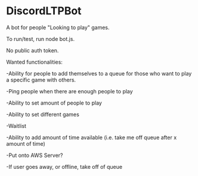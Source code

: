 # DiscordLTPBot

A bot for people "Looking to play" games.

To run/test, run node bot.js.

No public auth token.

Wanted functionalities:

-Ability for people to add themselves to a queue for those who want to play a specific game with others.

-Ping people when there are enough people to play

-Ability to set amount of people to play

-Ability to set different games

-Waitlist

-Ability to add amount of time available (i.e. take me off queue after x amount of time)

-Put onto AWS Server?

-If user goes away, or offline, take off of queue
